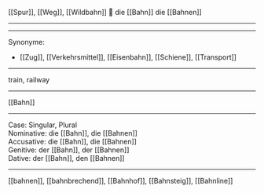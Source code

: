 [[Spur]], [[Weg]], [[Wildbahn]]
🔵 die [[Bahn]]
die [[Bahnen]]

---


---
Synonyme:
- [[Zug]], [[Verkehrsmittel]], [[Eisenbahn]], [[Schiene]], [[Transport]]

---
train, railway

---
[[Bahn]]

---
Case: Singular, Plural  
Nominative: die [[Bahn]], die [[Bahnen]]  
Accusative: die [[Bahn]], die [[Bahnen]]  
Genitive: der [[Bahn]], der [[Bahnen]]  
Dative: der [[Bahn]], den [[Bahnen]] 

---
[[bahnen]], [[bahnbrechend]], [[Bahnhof]], [[Bahnsteig]], [[Bahnline]]